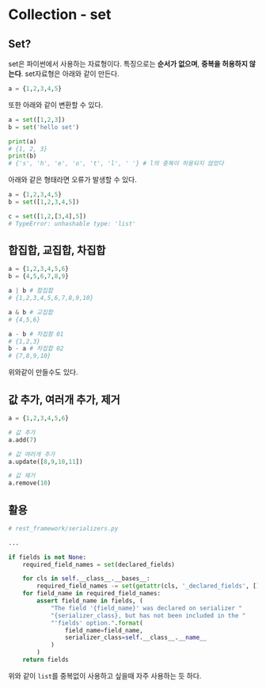 # Collection - set

## Set?
set은 파이썬에서 사용하는 자료형이다. 특징으로는 **순서가 없으며**, **중복을 허용하지 않는다**.
set자료형은 아래와 같이 만든다.
```python
a = {1,2,3,4,5}
```
또한 아래와 같이 변환할 수 있다.
```python
a = set([1,2,3])
b = set('hello set')

print(a)
# {1, 2, 3}
print(b)
# {'s', 'h', 'e', 'o', 't', 'l', ' '} # l의 중복이 허용되지 않았다
```
아래와 같은 형태라면 오류가 발생할 수 있다.
```python
a = {1,2,3,4,5}
b = set([1,2,3,4,5])

c = set([1,2,[3,4],5])
# TypeError: unhashable type: 'list'
```

## 합집합, 교집합, 차집합
```python
a = {1,2,3,4,5,6}
b = {4,5,6,7,8,9}
```
```python
a | b # 합집합
# {1,2,3,4,5,6,7,8,9,10}

a & b # 교집합
# {4,5,6}

a - b # 차집함 01
# {1,2,3}
b - a # 차집합 02
# {7,8,9,10}
```
위와같이 만들수도 있다.

## 값 추가, 여러개 추가, 제거
```python
a = {1,2,3,4,5,6}

# 값 추가
a.add(7)

# 값 여러개 추가
a.update([8,9,10,11])

# 값 제거
a.remove(10)
```

## 활용
```python
# rest_framework/serializers.py

...

if fields is not None:
    required_field_names = set(declared_fields)

    for cls in self.__class__.__bases__:
        required_field_names -= set(getattr(cls, '_declared_fields', []))
    for field_name in required_field_names:
        assert field_name in fields, (
            "The field '{field_name}' was declared on serializer "
            "{serializer_class}, but has not been included in the "
            "'fields' option.".format(
                field_name=field_name,
                serializer_class=self.__class__.__name__
            )
        )
    return fields
```
위와 같이 `list`를 중복없이 사용하고 싶을때 자주 사용하는 듯 하다.